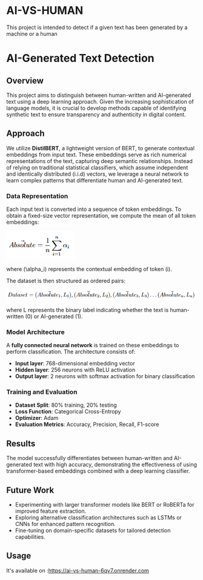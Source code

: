 # AI-VS-HUMAN

This project is intended to detect if a given text has been generated by a machine or a human

# AI-Generated Text Detection

## Overview

This project aims to distinguish between human-written and AI-generated text using a deep learning approach. Given the increasing sophistication of language models, it is crucial to develop methods capable of identifying synthetic text to ensure transparency and authenticity in digital content.

## Approach

We utilize **DistilBERT**, a lightweight version of BERT, to generate contextual embeddings from input text. These embeddings serve as rich numerical representations of the text, capturing deep semantic relationships. Instead of relying on traditional statistical classifiers, which assume independent and identically distributed (i.i.d) vectors, we leverage a neural network to learn complex patterns that differentiate human and AI-generated text.

### Data Representation

Each input text is converted into a sequence of token embeddings. To obtain a fixed-size vector representation, we compute the mean of all token embeddings:

![](Images/absolute.png)

where \(\alpha_i\) represents the contextual embedding of token \(i\).

The dataset is then structured as ordered pairs:

![](Images/order_pair.png)

where L represents the binary label indicating whether the text is human-written (0) or AI-generated (1).

### Model Architecture

A **fully connected neural network** is trained on these embeddings to perform classification. The architecture consists of:

- **Input layer**: 768-dimensional embedding vector
- **Hidden layer**: 256 neurons with ReLU activation
- **Output layer**: 2 neurons with softmax activation for binary classification

### Training and Evaluation

- **Dataset Split**: 80% training, 20% testing
- **Loss Function**: Categorical Cross-Entropy
- **Optimizer**: Adam
- **Evaluation Metrics**: Accuracy, Precision, Recall, F1-score

## Results

The model successfully differentiates between human-written and AI-generated text with high accuracy, demonstrating the effectiveness of using transformer-based embeddings combined with a deep learning classifier.

## Future Work

- Experimenting with larger transformer models like BERT or RoBERTa for improved feature extraction.
- Exploring alternative classification architectures such as LSTMs or CNNs for enhanced pattern recognition.
- Fine-tuning on domain-specific datasets for tailored detection capabilities.

## Usage

It's available on :https://ai-vs-human-6qv7.onrender.com
